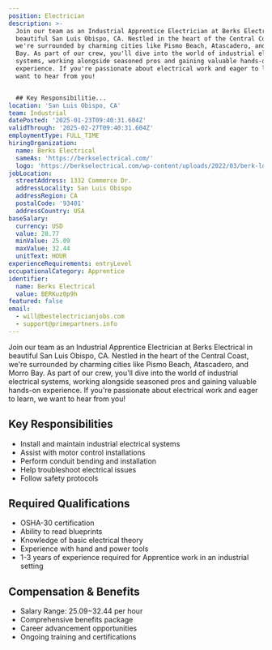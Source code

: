 ```yaml
---
position: Electrician
description: >-
  Join our team as an Industrial Apprentice Electrician at Berks Electrical in
  beautiful San Luis Obispo, CA. Nestled in the heart of the Central Coast,
  we're surrounded by charming cities like Pismo Beach, Atascadero, and Morro
  Bay. As part of our crew, you'll dive into the world of industrial electrical
  systems, working alongside seasoned pros and gaining valuable hands-on
  experience. If you're passionate about electrical work and eager to learn, we
  want to hear from you!


  ## Key Responsibilitie...
location: 'San Luis Obispo, CA'
team: Industrial
datePosted: '2025-01-23T09:40:31.604Z'
validThrough: '2025-02-27T09:40:31.604Z'
employmentType: FULL_TIME
hiringOrganization:
  name: Berks Electrical
  sameAs: 'https://berkselectrical.com/'
  logo: 'https://berkselectrical.com/wp-content/uploads/2022/03/berk-logo.jpg'
jobLocation:
  streetAddress: 1332 Commerce Dr.
  addressLocality: San Luis Obispo
  addressRegion: CA
  postalCode: '93401'
  addressCountry: USA
baseSalary:
  currency: USD
  value: 28.77
  minValue: 25.09
  maxValue: 32.44
  unitText: HOUR
experienceRequirements: entryLevel
occupationalCategory: Apprentice
identifier:
  name: Berks Electrical
  value: BERKuz0p9h
featured: false
email:
  - will@bestelectricianjobs.com
  - support@primepartners.info
---
```




Join our team as an Industrial Apprentice Electrician at Berks Electrical in beautiful San Luis Obispo, CA. Nestled in the heart of the Central Coast, we're surrounded by charming cities like Pismo Beach, Atascadero, and Morro Bay. As part of our crew, you'll dive into the world of industrial electrical systems, working alongside seasoned pros and gaining valuable hands-on experience. If you're passionate about electrical work and eager to learn, we want to hear from you!

## Key Responsibilities
- Install and maintain industrial electrical systems
- Assist with motor control installations
- Perform conduit bending and installation
- Help troubleshoot electrical issues
- Follow safety protocols

## Required Qualifications
- OSHA-30 certification
- Ability to read blueprints
- Knowledge of basic electrical theory
- Experience with hand and power tools
- 1-3 years of experience required for Apprentice work in an industrial setting

## Compensation & Benefits
- Salary Range: $25.09-$32.44 per hour
- Comprehensive benefits package
- Career advancement opportunities
- Ongoing training and certifications

